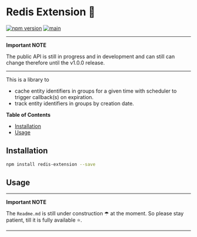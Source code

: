 # Redis Extension 🍬

[![npm version](https://badge.fury.io/js/redis-extension.svg)](https://badge.fury.io/js/redis-extension)
[![main](https://github.com/tada5hi/redis-extension/actions/workflows/main.yml/badge.svg)](https://github.com/tada5hi/redis-extension/actions/workflows/main.yml)

---
**Important NOTE**

The public API is still in progress and in development and can still can change therefore until the v1.0.0 release.

---

This is a library to
- cache entity identifiers in groups for a given time with scheduler to trigger callback(s) on expiration.
- track entity identifiers in groups by creation date.

**Table of Contents**

- [Installation](#installation)
- [Usage](#usage)



## Installation

```bash
npm install redis-extension --save
```

## Usage


---
**Important NOTE**

The `Readme.md` is still under construction ☂ at the moment. So please stay patient, till it is fully available ⭐.

---
